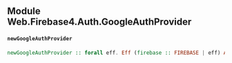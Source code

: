 ## Module Web.Firebase4.Auth.GoogleAuthProvider

#### `newGoogleAuthProvider`

``` purescript
newGoogleAuthProvider :: forall eff. Eff (firebase :: FIREBASE | eff) AuthProvider
```


